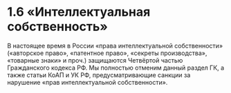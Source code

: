 # 1.6 «Интеллектуальная собственность»

В настоящее время в России «права интеллектуальной собственности» \(«авторское право», «патентное право», «секреты производства», «товарные знаки» и проч.\) защищаются Четвёртой частью Гражданского кодекса РФ. Мы полностью отменим данный раздел ГК, а также статьи КоАП и УК РФ, предусматривающие санкции за нарушение «прав интеллектуальной собственности».

